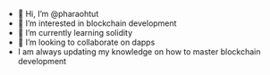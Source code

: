 - 👋 Hi, I’m @pharaohtut
- 👀 I’m interested in blockchain development
- 🌱 I’m currently learning solidity
- 💞️ I’m looking to collaborate on dapps
- I am always updating my knowledge on how to master blockchain development

<!---
pharaohtut/pharaohtut is a ✨ special ✨ repository because its `README.md` (this file) appears on your GitHub profile.
You can click the Preview link to take a look at your changes.
--->
